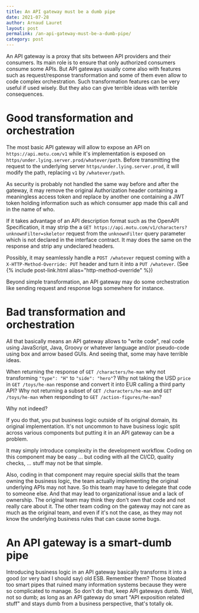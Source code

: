 ```yaml
---
title: An API gateway must be a dumb pipe
date: 2021-07-28
author: Arnaud Lauret
layout: post
permalink: /an-api-gateway-must-be-a-dumb-pipe/
category: post
---
```


An API gateway is a proxy that sits between API providers and their consumers.
Its main role is to ensure that only authorized consumers consume some APIs.
But API gateways usually come also with features such as request/response transformation and some of them even allow to code complex orchestration.
Such transformation features can be very useful if used wisely.
But they also can give terrible ideas with terrible consequences.
<!--more-->

# Good transformation and orchestration

The most basic API gateway will allow to expose an API on `https://api.motu.com/v1` while it's implementation is exposed on `https/under.lying.server.prod/whatever/path`.
Before transmitting the request to the underlying server `https/under.lying.server.prod`, it will modify the path, replacing `v1` by `/whatever/path`.

As security is probably not handled the same way before and after the gateway, it may remove the original Authorization header containing a meaningless access token and replace by another one containing a JWT token holding information such as which consumer app made this call and in the name of who.

If it takes advantage of an API description format such as the OpenAPI Specification, it may strip the a `GET https://api.motu.com/v1/characters?unknownFilter=skeletor` request from the `unknownFilter` query parameter which is not declared in the interface contract.
It may does the same on the response and strip any undeclared headers.

Possibly, it may seamlessly handle a `POST /whatever` request coming with a `X-HTTP-Method-Override: PUT` header and turn it into a `PUT /whatever`. (See {% include post-link.html alias="http-method-override" %})

Beyond simple transformation, an API gateway may do some orchestration like sending request and response logs somewhere for instance.

# Bad transformation and orchestration

All that basically means an API gateway allows to "write code", real code using JavaScript, Java, Groovy or whatever language and/or pseudo-code using box and arrow based GUIs.
And seeing that, some may have terrible ideas. 

When returning the response of `GET /characters/he-man` why not transforming `"type": "H"` to `"side": "hero"`?
Why not taking the USD `price` in `GET /toys/he-man` response and convert it into EUR calling a third party API?
Why not returning a subset of `GET /characters/he-man` and `GET /toys/he-man` when responding to `GET /action-figures/he-man`?

Why not indeed?

If you do that, you put business logic outside of its original domain, its original implementation.
It's not uncommon to have business logic split across various components but putting it in an API gateway can be a problem.

It may simply introduce complexity in the development workflow.
Coding on this component may be easy ... but coding with all the CI/CD, quality checks, ... stuff may not be that simple. 

Also, coding in that component may require special skills that the team owning the business logic, the team actually implementing the original underlying APIs may not have.
So this team may have to delegate that code to someone else.
And that may lead to organizational issue and a lack of ownership.
The original team may think they don't own that code and not really care about it.
The other team coding on the gateway may not care as much as the original team, and even if it's not the case, as they may not know the underlying business rules that can cause some bugs.

# An API gateway is a smart-dumb pipe

Introducing business logic in an API gateway basically transforms it into a good (or very bad I should say) old ESB.
Remember them?
Those bloated too smart pipes that ruined many information systems because they were so complicated to manage.
So don't do that, keep API gateways dumb.
Well, not so dumb; as long as an API gateway do smart "API exposition related stuff" and stays dumb from a business perspective, that's totally ok.
 